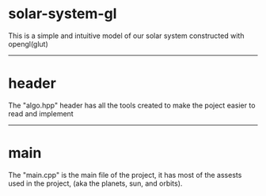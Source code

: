 # solar-system-gl
This is a simple and intuitive model of our solar system constructed with opengl(glut)

-------------------------------------------------------------

# header
The "algo.hpp" header has all the tools created to make the poject easier to read and implement

------------------------------------------------------------

# main
The "main.cpp" is the main file of the project, it has most of the assests used in the project, (aka the planets, sun, and orbits).
